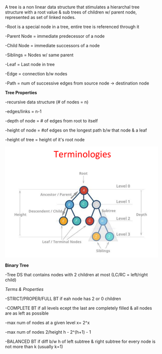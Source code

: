 A tree is a non linear data structure that stimulates a hierarchal tree structure with a root value
& sub trees of children w/ parent node, represented as set of linked nodes.

-Root is a special node in a tree, entire tree is referenced through it


-Parent Node = immediate predecessor of a node


-Child Node = immediate successors of a node


-Siblings = Nodes w/ same parent


-Leaf = Last node in tree


-Edge = connection b/w nodes


-Path = num of successive edges from source node -> destination node


**Tree Properties**


-recursive data structure (# of nodes = n)


-edges/links = n-1


-depth of node = # of edges from root to itself


-height of node = #of edges on the longest path b/w that node & a leaf


-height of tree = height of it's root node

![alt text](image.png)


**Binary Tree**


-Tree DS that contains nodes with 2 children at most (LC/RC = left/right child)


*Terms & Properties*


-STRICT/PROPER/FULL BT if eah node has 2 or 0 children


-COMPLETE BT if all levels ecept the last are completely filled & all nodes are as left as possible


-max num of nodes at a given level x= 2^x


-max num of nodes 2/height h - 2^(h+1) - 1


-BALANCED BT if diff b/w h of left subtree & right subtree for every node is not more than k (usually k=1)






